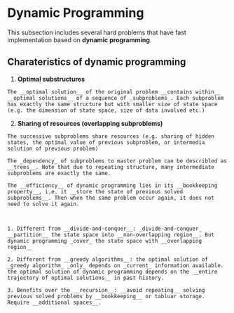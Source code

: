# Dynamic Programming
This subsection includes several hard problems that have fast implementation based on __dynamic programming__. 

## Charateristics of dynamic programming

  1. __Optimal substructures__
  
    The __optimal solution__ of the original problem __contains within__ __optimal solutions__ of a sequence of _subproblems_. Each subproblem has exactly the same structure but with smaller size of state space (e.g. the dimension of state space, size of data involved etc.)


  2. __Sharing of resources (overlapping subproblems)__

    The successive subproblems share resources (e.g. sharing of hidden states, the optimal value of previous subproblem, or intermedia solution of previous problem)

    The _dependency_ of subproblems to master problem can be describled as __trees__. Note that due to repeating structure, many intermediate subproblems are exactly the same. 

    The __efficiency__ of dynamic programming lies in its __bookkeeping property__, i.e. it __store the state of previous solved subproblems__. Then when the same problem occur again, it does not need to solve it again. 



    1. Different from __divide-and-conquer__: _divide-and-conquer_ __partition__ the state space into __non-overlapping region__. But dynamic programming _cover_ the state space with __overlapping region__

    2. Different from __greedy algorithms__: the optimal solution of _greedy algorithm_ _only_ depends on _current_ information available. the optimal solution of dynamic programming depends on the __entire trajectory of optimal solutions__ in past history. 

    3. Benefits over the __recursion__: __avoid repeating__ solving previous solved problems by __bookkeeping__ or tabluar storage. Require __additional spaces__. 
